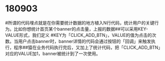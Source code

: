 # 180903
#所谓的代码埋点就是在你需要统计数据的地方植入N行代码，统计用户的关键行为。比如你想统计首页某个banner的点击量，上报的数据##可以采用KEY-VALUE形式，我们定义 #KEY为「CLICK_ADD_BTN」，VALUE的值为点击的次数。当用户点击banner时，banner详情的代码会通过按钮的「回调」来触发执行，程序##猿在业务代码执行完后，又加上了统计代码，把「CLICK_ADD_BTN」对应的VALUE加1，banner被统计到了一次使用。

